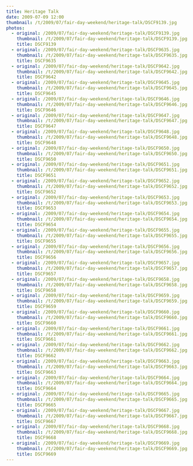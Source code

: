 ```yaml
---
title: Heritage Talk
date: 2009-07-09 12:00
thumbnail: /t/2009/07/fair-day-weekend/heritage-talk/DSCF9139.jpg
photos:
  - original: /2009/07/fair-day-weekend/heritage-talk/DSCF9139.jpg
    thumbnail: /t/2009/07/fair-day-weekend/heritage-talk/DSCF9139.jpg
    title: DSCF9139
  - original: /2009/07/fair-day-weekend/heritage-talk/DSCF9635.jpg
    thumbnail: /t/2009/07/fair-day-weekend/heritage-talk/DSCF9635.jpg
    title: DSCF9635
  - original: /2009/07/fair-day-weekend/heritage-talk/DSCF9642.jpg
    thumbnail: /t/2009/07/fair-day-weekend/heritage-talk/DSCF9642.jpg
    title: DSCF9642
  - original: /2009/07/fair-day-weekend/heritage-talk/DSCF9645.jpg
    thumbnail: /t/2009/07/fair-day-weekend/heritage-talk/DSCF9645.jpg
    title: DSCF9645
  - original: /2009/07/fair-day-weekend/heritage-talk/DSCF9646.jpg
    thumbnail: /t/2009/07/fair-day-weekend/heritage-talk/DSCF9646.jpg
    title: DSCF9646
  - original: /2009/07/fair-day-weekend/heritage-talk/DSCF9647.jpg
    thumbnail: /t/2009/07/fair-day-weekend/heritage-talk/DSCF9647.jpg
    title: DSCF9647
  - original: /2009/07/fair-day-weekend/heritage-talk/DSCF9648.jpg
    thumbnail: /t/2009/07/fair-day-weekend/heritage-talk/DSCF9648.jpg
    title: DSCF9648
  - original: /2009/07/fair-day-weekend/heritage-talk/DSCF9650.jpg
    thumbnail: /t/2009/07/fair-day-weekend/heritage-talk/DSCF9650.jpg
    title: DSCF9650
  - original: /2009/07/fair-day-weekend/heritage-talk/DSCF9651.jpg
    thumbnail: /t/2009/07/fair-day-weekend/heritage-talk/DSCF9651.jpg
    title: DSCF9651
  - original: /2009/07/fair-day-weekend/heritage-talk/DSCF9652.jpg
    thumbnail: /t/2009/07/fair-day-weekend/heritage-talk/DSCF9652.jpg
    title: DSCF9652
  - original: /2009/07/fair-day-weekend/heritage-talk/DSCF9653.jpg
    thumbnail: /t/2009/07/fair-day-weekend/heritage-talk/DSCF9653.jpg
    title: DSCF9653
  - original: /2009/07/fair-day-weekend/heritage-talk/DSCF9654.jpg
    thumbnail: /t/2009/07/fair-day-weekend/heritage-talk/DSCF9654.jpg
    title: DSCF9654
  - original: /2009/07/fair-day-weekend/heritage-talk/DSCF9655.jpg
    thumbnail: /t/2009/07/fair-day-weekend/heritage-talk/DSCF9655.jpg
    title: DSCF9655
  - original: /2009/07/fair-day-weekend/heritage-talk/DSCF9656.jpg
    thumbnail: /t/2009/07/fair-day-weekend/heritage-talk/DSCF9656.jpg
    title: DSCF9656
  - original: /2009/07/fair-day-weekend/heritage-talk/DSCF9657.jpg
    thumbnail: /t/2009/07/fair-day-weekend/heritage-talk/DSCF9657.jpg
    title: DSCF9657
  - original: /2009/07/fair-day-weekend/heritage-talk/DSCF9658.jpg
    thumbnail: /t/2009/07/fair-day-weekend/heritage-talk/DSCF9658.jpg
    title: DSCF9658
  - original: /2009/07/fair-day-weekend/heritage-talk/DSCF9659.jpg
    thumbnail: /t/2009/07/fair-day-weekend/heritage-talk/DSCF9659.jpg
    title: DSCF9659
  - original: /2009/07/fair-day-weekend/heritage-talk/DSCF9660.jpg
    thumbnail: /t/2009/07/fair-day-weekend/heritage-talk/DSCF9660.jpg
    title: DSCF9660
  - original: /2009/07/fair-day-weekend/heritage-talk/DSCF9661.jpg
    thumbnail: /t/2009/07/fair-day-weekend/heritage-talk/DSCF9661.jpg
    title: DSCF9661
  - original: /2009/07/fair-day-weekend/heritage-talk/DSCF9662.jpg
    thumbnail: /t/2009/07/fair-day-weekend/heritage-talk/DSCF9662.jpg
    title: DSCF9662
  - original: /2009/07/fair-day-weekend/heritage-talk/DSCF9663.jpg
    thumbnail: /t/2009/07/fair-day-weekend/heritage-talk/DSCF9663.jpg
    title: DSCF9663
  - original: /2009/07/fair-day-weekend/heritage-talk/DSCF9664.jpg
    thumbnail: /t/2009/07/fair-day-weekend/heritage-talk/DSCF9664.jpg
    title: DSCF9664
  - original: /2009/07/fair-day-weekend/heritage-talk/DSCF9665.jpg
    thumbnail: /t/2009/07/fair-day-weekend/heritage-talk/DSCF9665.jpg
    title: DSCF9665
  - original: /2009/07/fair-day-weekend/heritage-talk/DSCF9667.jpg
    thumbnail: /t/2009/07/fair-day-weekend/heritage-talk/DSCF9667.jpg
    title: DSCF9667
  - original: /2009/07/fair-day-weekend/heritage-talk/DSCF9668.jpg
    thumbnail: /t/2009/07/fair-day-weekend/heritage-talk/DSCF9668.jpg
    title: DSCF9668
  - original: /2009/07/fair-day-weekend/heritage-talk/DSCF9669.jpg
    thumbnail: /t/2009/07/fair-day-weekend/heritage-talk/DSCF9669.jpg
    title: DSCF9669
---
```

